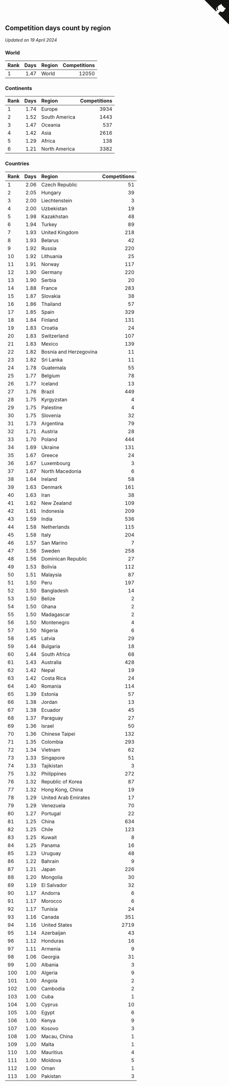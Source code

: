 ## Competition days count by region

*Updated on 19 April 2024*


### World

| Rank | Days | Region | Competitions |
| :--- | ---: | :--- | ---: |
| 1 | 1.47 | World | 12050 |

### Continents

| Rank | Days | Region | Competitions |
| :--- | ---: | :--- | ---: |
| 1 | 1.74 | Europe | 3934 |
| 2 | 1.52 | South America | 1443 |
| 3 | 1.47 | Oceania | 537 |
| 4 | 1.42 | Asia | 2616 |
| 5 | 1.29 | Africa | 138 |
| 6 | 1.21 | North America | 3382 |

### Countries

| Rank | Days | Region | Competitions |
| :--- | ---: | :--- | ---: |
| 1 | 2.06 | Czech Republic | 51 |
| 2 | 2.05 | Hungary | 39 |
| 3 | 2.00 | Liechtenstein | 3 |
| 4 | 2.00 | Uzbekistan | 19 |
| 5 | 1.98 | Kazakhstan | 48 |
| 6 | 1.94 | Turkey | 89 |
| 7 | 1.93 | United Kingdom | 218 |
| 8 | 1.93 | Belarus | 42 |
| 9 | 1.92 | Russia | 220 |
| 10 | 1.92 | Lithuania | 25 |
| 11 | 1.91 | Norway | 117 |
| 12 | 1.90 | Germany | 220 |
| 13 | 1.90 | Serbia | 20 |
| 14 | 1.88 | France | 283 |
| 15 | 1.87 | Slovakia | 38 |
| 16 | 1.86 | Thailand | 57 |
| 17 | 1.85 | Spain | 329 |
| 18 | 1.84 | Finland | 131 |
| 19 | 1.83 | Croatia | 24 |
| 20 | 1.83 | Switzerland | 107 |
| 21 | 1.83 | Mexico | 139 |
| 22 | 1.82 | Bosnia and Herzegovina | 11 |
| 23 | 1.82 | Sri Lanka | 11 |
| 24 | 1.78 | Guatemala | 55 |
| 25 | 1.77 | Belgium | 78 |
| 26 | 1.77 | Iceland | 13 |
| 27 | 1.76 | Brazil | 449 |
| 28 | 1.75 | Kyrgyzstan | 4 |
| 29 | 1.75 | Palestine | 4 |
| 30 | 1.75 | Slovenia | 32 |
| 31 | 1.73 | Argentina | 79 |
| 32 | 1.71 | Austria | 28 |
| 33 | 1.70 | Poland | 444 |
| 34 | 1.69 | Ukraine | 131 |
| 35 | 1.67 | Greece | 24 |
| 36 | 1.67 | Luxembourg | 3 |
| 37 | 1.67 | North Macedonia | 6 |
| 38 | 1.64 | Ireland | 58 |
| 39 | 1.63 | Denmark | 161 |
| 40 | 1.63 | Iran | 38 |
| 41 | 1.62 | New Zealand | 109 |
| 42 | 1.61 | Indonesia | 209 |
| 43 | 1.59 | India | 536 |
| 44 | 1.58 | Netherlands | 115 |
| 45 | 1.58 | Italy | 204 |
| 46 | 1.57 | San Marino | 7 |
| 47 | 1.56 | Sweden | 258 |
| 48 | 1.56 | Dominican Republic | 27 |
| 49 | 1.53 | Bolivia | 112 |
| 50 | 1.51 | Malaysia | 87 |
| 51 | 1.50 | Peru | 197 |
| 52 | 1.50 | Bangladesh | 14 |
| 53 | 1.50 | Belize | 2 |
| 54 | 1.50 | Ghana | 2 |
| 55 | 1.50 | Madagascar | 2 |
| 56 | 1.50 | Montenegro | 4 |
| 57 | 1.50 | Nigeria | 6 |
| 58 | 1.45 | Latvia | 29 |
| 59 | 1.44 | Bulgaria | 18 |
| 60 | 1.44 | South Africa | 68 |
| 61 | 1.43 | Australia | 428 |
| 62 | 1.42 | Nepal | 19 |
| 63 | 1.42 | Costa Rica | 24 |
| 64 | 1.40 | Romania | 114 |
| 65 | 1.39 | Estonia | 57 |
| 66 | 1.38 | Jordan | 13 |
| 67 | 1.38 | Ecuador | 45 |
| 68 | 1.37 | Paraguay | 27 |
| 69 | 1.36 | Israel | 50 |
| 70 | 1.36 | Chinese Taipei | 132 |
| 71 | 1.35 | Colombia | 293 |
| 72 | 1.34 | Vietnam | 62 |
| 73 | 1.33 | Singapore | 51 |
| 74 | 1.33 | Tajikistan | 3 |
| 75 | 1.32 | Philippines | 272 |
| 76 | 1.32 | Republic of Korea | 87 |
| 77 | 1.32 | Hong Kong, China | 19 |
| 78 | 1.29 | United Arab Emirates | 17 |
| 79 | 1.29 | Venezuela | 70 |
| 80 | 1.27 | Portugal | 22 |
| 81 | 1.25 | China | 634 |
| 82 | 1.25 | Chile | 123 |
| 83 | 1.25 | Kuwait | 8 |
| 84 | 1.25 | Panama | 16 |
| 85 | 1.23 | Uruguay | 48 |
| 86 | 1.22 | Bahrain | 9 |
| 87 | 1.21 | Japan | 226 |
| 88 | 1.20 | Mongolia | 30 |
| 89 | 1.19 | El Salvador | 32 |
| 90 | 1.17 | Andorra | 6 |
| 91 | 1.17 | Morocco | 6 |
| 92 | 1.17 | Tunisia | 24 |
| 93 | 1.16 | Canada | 351 |
| 94 | 1.16 | United States | 2719 |
| 95 | 1.14 | Azerbaijan | 43 |
| 96 | 1.12 | Honduras | 16 |
| 97 | 1.11 | Armenia | 9 |
| 98 | 1.06 | Georgia | 31 |
| 99 | 1.00 | Albania | 3 |
| 100 | 1.00 | Algeria | 9 |
| 101 | 1.00 | Angola | 2 |
| 102 | 1.00 | Cambodia | 2 |
| 103 | 1.00 | Cuba | 1 |
| 104 | 1.00 | Cyprus | 10 |
| 105 | 1.00 | Egypt | 6 |
| 106 | 1.00 | Kenya | 9 |
| 107 | 1.00 | Kosovo | 3 |
| 108 | 1.00 | Macau, China | 1 |
| 109 | 1.00 | Malta | 1 |
| 110 | 1.00 | Mauritius | 4 |
| 111 | 1.00 | Moldova | 5 |
| 112 | 1.00 | Oman | 1 |
| 113 | 1.00 | Pakistan | 3 |


<a href="https://github.com/JustinTimeCuber/wca_statistics" class="github-corner" aria-label="View source on Github"><svg width="80" height="80" viewBox="0 0 250 250" style="fill:#151513; color:#fff; position: absolute; top: 0; border: 0; right: 0;" aria-hidden="true"><path d="M0,0 L115,115 L130,115 L142,142 L250,250 L250,0 Z"></path><path d="M128.3,109.0 C113.8,99.7 119.0,89.6 119.0,89.6 C122.0,82.7 120.5,78.6 120.5,78.6 C119.2,72.0 123.4,76.3 123.4,76.3 C127.3,80.9 125.5,87.3 125.5,87.3 C122.9,97.6 130.6,101.9 134.4,103.2" fill="currentColor" style="transform-origin: 130px 106px;" class="octo-arm"></path><path d="M115.0,115.0 C114.9,115.1 118.7,116.5 119.8,115.4 L133.7,101.6 C136.9,99.2 139.9,98.4 142.2,98.6 C133.8,88.0 127.5,74.4 143.8,58.0 C148.5,53.4 154.0,51.2 159.7,51.0 C160.3,49.4 163.2,43.6 171.4,40.1 C171.4,40.1 176.1,42.5 178.8,56.2 C183.1,58.6 187.2,61.8 190.9,65.4 C194.5,69.0 197.7,73.2 200.1,77.6 C213.8,80.2 216.3,84.9 216.3,84.9 C212.7,93.1 206.9,96.0 205.4,96.6 C205.1,102.4 203.0,107.8 198.3,112.5 C181.9,128.9 168.3,122.5 157.7,114.1 C157.9,116.9 156.7,120.9 152.7,124.9 L141.0,136.5 C139.8,137.7 141.6,141.9 141.8,141.8 Z" fill="currentColor" class="octo-body"></path></svg></a><style>.github-corner:hover .octo-arm{animation:octocat-wave 560ms ease-in-out}@keyframes octocat-wave{0%,100%{transform:rotate(0)}20%,60%{transform:rotate(-25deg)}40%,80%{transform:rotate(10deg)}}@media (max-width:500px){.github-corner:hover .octo-arm{animation:none}.github-corner .octo-arm{animation:octocat-wave 560ms ease-in-out}}</style>
